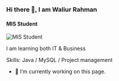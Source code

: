 ### Hi there 👋, I am Waliur Rahman
#### MIS Student
![MIS Student](https://media.licdn.com/dms/image/C4E16AQEhzE-3sXYaXg/profile-displaybackgroundimage-shrink_350_1400/0/1661024434666?e=1681948800&v=beta&t=W-VNm8r8hyNyNYId9yTEHwQJA9ULs5xxGKcnNC82pnI)

I am learning both IT & Business

Skills: Java / MySQL / Project management 

- 🔭 I’m currently working on this page. 




